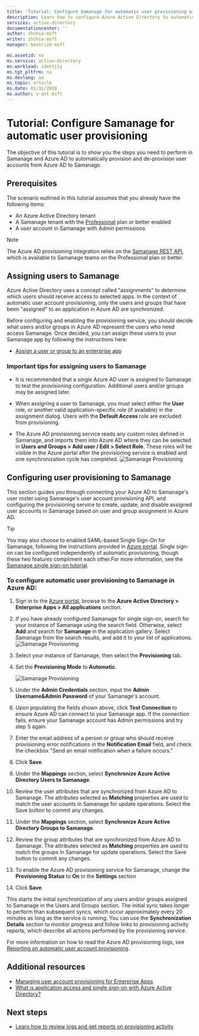 ```yaml
---
title: 'Tutorial: Configure Samanage for automatic user provisioning with Azure Active Directory | Microsoft Docs'
description: Learn how to configure Azure Active Directory to automatically provision and de-provision user accounts to Samanage.
services: active-directory
documentationcenter: ''
author: zhchia-msft
writer: zhchia-msft
manager: beatrizd-msft

ms.assetid: na
ms.service: active-directory
ms.workload: identity
ms.tgt_pltfrm: na
ms.devlang: na
ms.topic: article
ms.date: 01/31/2018
ms.author: v-ant-msft
---
```


# Tutorial: Configure Samanage for automatic user provisioning


The objective of this tutorial is to show you the steps you need to perform in Samanage and Azure AD to automatically provision and de-provision user accounts from Azure AD to Samanage. 

## Prerequisites

The scenario outlined in this tutorial assumes that you already have the following items:

*   An Azure Active Directory tenant
*   A Samanage tenant with the [Professional](https://www.samanage.com/pricing/) plan or better enabled 
*   A user account in Samanage with Admin permissions 

> [!NOTE]
> The Azure AD provisioning integration relies on the [Samanage REST API](https://www.samanage.com/api/), which is available to Samanage teams on the Professional plan or better.

## Assigning users to Samanage

Azure Active Directory uses a concept called "assignments" to determine which users should receive access to selected apps. In the context of automatic user account provisioning, only the users and groups that have been "assigned" to an application in Azure AD are synchronized.

Before configuring and enabling the provisioning service, you should decide what users and/or groups in Azure AD represent the users who need access Samanage. Once decided, you can assign these users to your Samanage app by following the instructions here:

*   [Assign a user or group to an enterprise app](active-directory-coreapps-assign-user-azure-portal.md)

### Important tips for assigning users to Samanage

*	It is recommended that a single Azure AD user is assigned to Samanage to test the provisioning configuration. Additional users and/or groups may be assigned later.

*	When assigning a user to Samanage, you must select either the **User** role, or another valid application-specific role (if available) in the assignment dialog. Users with the **Default Access** role are excluded from provisioning.


* The Azure AD provisioning service reads any custom roles defined in Samanage, and imports them into Azure AD where they can be selected in **Users and Groups > Add user / Edit > Select Role**. These roles will be visible in the Azure portal after the provisioning service is enabled and one synchronization cycle has completed.
![Samanage Provisioning](./media/active-directory-saas-samanage-provisioning-tutorial/Samanage3.png)

## Configuring user provisioning to Samanage 

This section guides you through connecting your Azure AD to Samanage's user roster using Samanage's user account provisioning API, and configuring the provisioning service to create, update, and disable assigned user accounts in Samanage based on user and group assignment in Azure AD.

> [!TIP]
> You may also choose to enabled SAML-based Single Sign-On for Samanage, following the instructions provided in [Azure portal](https://portal.azure.com). Single sign-on can be configured independently of automatic provisioning, though these two features compliment each other.For more information, see the [Samanage single sign-on tutorial](active-directory-saas-samanage-tutorial.md).

### To configure automatic user provisioning to Samanage in Azure AD:

1. Sign in to the [Azure portal](https://portal.azure.com), browse to the **Azure Active Directory > Enterprise Apps > All applications**  section.

2. If you have already configured Samanage for single sign-on, search for your instance of Samanage using the search field. Otherwise, select **Add** and search for **Samanage** in the application gallery. Select Samanage from the search results, and add it to your list of applications.
![Samanage Provisioning](./media/active-directory-saas-samanage-provisioning-tutorial/Samanage2.png)

3. Select your instance of Samanage, then select the **Provisioning** tab.

4. Set the **Provisioning Mode** to **Automatic**.

	![Samanage Provisioning](./media/active-directory-saas-samanage-provisioning-tutorial/Samanage1.png)

5. Under the **Admin Credentials** section, input the **Admin Username&Admin Password** of your Samanage's account.

6. Upon populating the fields shown above, click **Test Connection** to ensure Azure AD can connect to your Samanage app. If the connection fails, ensure your Samanage account has Admin permissions and try step 5 again.

7. Enter the email address of a person or group who should receive provisioning error notifications in the **Notification Email** field, and check the checkbox "Send an email notification when a failure occurs."

8. Click **Save**. 

9. Under the **Mappings** section, select **Synchronize Azure Active Directory Users to Samanage**.

10. Review the user attributes that are synchronized from Azure AD to Samanage. The attributes selected as **Matching** properties are used to match the user accounts in Samanage for update operations. Select the Save button to commit any changes.

11. Under the **Mappings** section, select **Synchronize Azure Active Directory Groups to Samanage**.

12. Review the group attributes that are synchronized from Azure AD to Samanage. The attributes selected as **Matching** properties are used to match the groups in Samanage for update operations. Select the Save button to commit any changes.

13. To enable the Azure AD provisioning service for Samanage, change the **Provisioning Status** to **On** in the **Settings** section

14. Click **Save**. 

This starts the initial synchronization of any users and/or groups assigned to Samanage in the Users and Groups section. The initial sync takes longer to perform than subsequent syncs, which occur approximately every 20 minutes as long as the service is running. You can use the **Synchronization Details** section to monitor progress and follow links to provisioning activity reports, which describe all actions performed by the provisioning service.

For more information on how to read the Azure AD provisioning logs, see [Reporting on automatic user account provisioning](https://docs.microsoft.com/azure/active-directory/active-directory-saas-provisioning-reporting).


## Additional resources

* [Managing user account provisioning for Enterprise Apps](active-directory-enterprise-apps-manage-provisioning.md)
* [What is application access and single sign-on with Azure Active Directory?](active-directory-appssoaccess-whatis.md)

## Next steps

* [Learn how to review logs and get reports on provisioning activity](active-directory-saas-provisioning-reporting.md)
